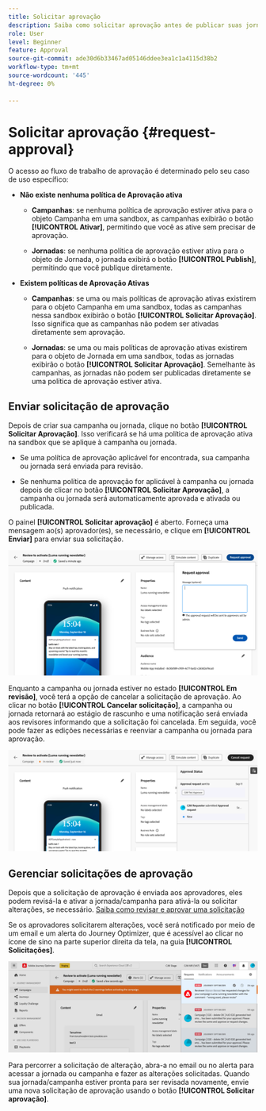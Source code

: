 ```yaml
---
title: Solicitar aprovação
description: Saiba como solicitar aprovação antes de publicar suas jornadas e campanhas.
role: User
level: Beginner
feature: Approval
source-git-commit: ade30d6b33467ad05146ddee3ea1c1a4115d38b2
workflow-type: tm+mt
source-wordcount: '445'
ht-degree: 0%

---
```



# Solicitar aprovação {#request-approval}

O acesso ao fluxo de trabalho de aprovação é determinado pelo seu caso de uso específico:

* **Não existe nenhuma política de Aprovação ativa**

   * **Campanhas**: se nenhuma política de aprovação estiver ativa para o objeto Campanha em uma sandbox, as campanhas exibirão o botão **[!UICONTROL Ativar]**, permitindo que você as ative sem precisar de aprovação.

   * **Jornadas**: se nenhuma política de aprovação estiver ativa para o objeto de Jornada, o jornada exibirá o botão **[!UICONTROL Publish]**, permitindo que você publique diretamente.

* **Existem políticas de Aprovação Ativas**

   * **Campanhas**: se uma ou mais políticas de aprovação ativas existirem para o objeto Campanha em uma sandbox, todas as campanhas nessa sandbox exibirão o botão **[!UICONTROL Solicitar Aprovação]**. Isso significa que as campanhas não podem ser ativadas diretamente sem aprovação.

   * **Jornadas**: se uma ou mais políticas de aprovação ativas existirem para o objeto de Jornada em uma sandbox, todas as jornadas exibirão o botão **[!UICONTROL Solicitar Aprovação]**. Semelhante às campanhas, as jornadas não podem ser publicadas diretamente se uma política de aprovação estiver ativa.

## Enviar solicitação de aprovação

Depois de criar sua campanha ou jornada, clique no botão **[!UICONTROL Solicitar Aprovação]**. Isso verificará se há uma política de aprovação ativa na sandbox que se aplique à campanha ou jornada.

* Se uma política de aprovação aplicável for encontrada, sua campanha ou jornada será enviada para revisão.

* Se nenhuma política de aprovação for aplicável à campanha ou jornada depois de clicar no botão **[!UICONTROL Solicitar Aprovação]**, a campanha ou jornada será automaticamente aprovada e ativada ou publicada.

O painel **[!UICONTROL Solicitar aprovação]** é aberto. Forneça uma mensagem ao(s) aprovador(es), se necessário, e clique em **[!UICONTROL Enviar]** para enviar sua solicitação.

![](assets/approval-request.png)

Enquanto a campanha ou jornada estiver no estado **[!UICONTROL Em revisão]**, você terá a opção de cancelar a solicitação de aprovação. Ao clicar no botão **[!UICONTROL Cancelar solicitação]**, a campanha ou jornada retornará ao estágio de rascunho e uma notificação será enviada aos revisores informando que a solicitação foi cancelada. Em seguida, você pode fazer as edições necessárias e reenviar a campanha ou jornada para aprovação.

![](assets/approval-cancel.png)

## Gerenciar solicitações de aprovação

Depois que a solicitação de aprovação é enviada aos aprovadores, eles podem revisá-la e ativar a jornada/campanha para ativá-la ou solicitar alterações, se necessário. [Saiba como revisar e aprovar uma solicitação](review-approve-request.md)

Se os aprovadores solicitarem alterações, você será notificado por meio de um email e um alerta do Journey Optimizer, que é acessível ao clicar no ícone de sino na parte superior direita da tela, na guia **[!UICONTROL Solicitações]**.

![](assets/changes-requested.png)

Para percorrer a solicitação de alteração, abra-a no email ou no alerta para acessar a jornada ou campanha e fazer as alterações solicitadas. Quando sua jornada/campanha estiver pronta para ser revisada novamente, envie uma nova solicitação de aprovação usando o botão **[!UICONTROL Solicitar aprovação]**.



